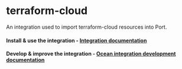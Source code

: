 # terraform-cloud

An integration used to import terraform-cloud resources into Port.

#### Install & use the integration - [Integration documentation](https://docs.getport.io/build-your-software-catalog/sync-data-to-catalog/terraform-cloud/)

#### Develop & improve the integration - [Ocean integration development documentation](https://ocean.getport.io/develop-an-integration/)
